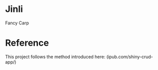 # Jinli
Fancy Carp


# Reference


This project follows the method introduced here:
(ipub.com/shiny-crud-app/)
